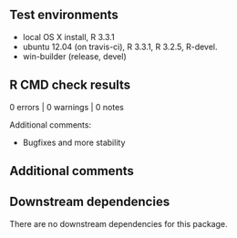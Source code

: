 ## Test environments

* local OS X install, R 3.3.1
* ubuntu 12.04 (on travis-ci), R 3.3.1, R 3.2.5, R-devel.
* win-builder (release, devel)

## R CMD check results

0 errors | 0 warnings | 0 notes

Additional comments:
- Bugfixes and more stability

## Additional comments

## Downstream dependencies

There are no downstream dependencies for this package.